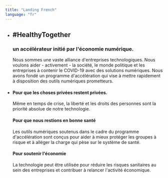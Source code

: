 ```yaml
---
title: "Landing French"
language: "fr"
---
```


* ## #HealthyTogether

  ### un accélérateur initié par l'économie numérique.

  Nous sommes une vaste alliance d'entreprises technologiques. Nous voulons aider - activement - la société, le monde politique et les entreprises à contenir le COVID-19 avec des solutions numériques. Nous avons fondé un programme d'accélération qui vise à  mettre rapidement à disposition des outils numériques prometteurs.

* #### Pour que les choses privées restent privées.

  Même en temps de crise, la liberté et les droits des personnes sont la priorité absolue de notre technologie.

  #### Pour que nous restions en bonne santé

  Les outils numériques soutenus dans le cadre du programme d'accélération sont conçus pour aider à mieux protéger les groupes à risque et à alléger la charge qui pèse sur le système de santé.

  #### Pour soutenir l'économie

  La technologie peut être utilisée pour réduire les risques sanitaires au sein des entreprises et contribuer à relancer l'activité économique.
